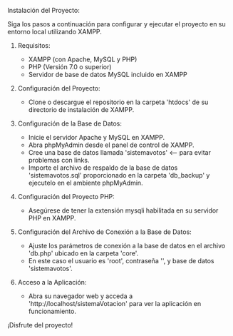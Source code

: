 Instalación del Proyecto:

Siga los pasos a continuación para configurar y ejecutar el proyecto en su entorno local utilizando XAMPP.

1. Requisitos:
   - XAMPP (con Apache, MySQL y PHP)
   - PHP (Versión 7.0 o superior)
   - Servidor de base de datos MySQL incluido en XAMPP

2. Configuración del Proyecto:
   - Clone o descargue el repositorio en la carpeta 'htdocs' de su directorio de instalación de XAMPP.

3. Configuración de la Base de Datos:
   - Inicie el servidor Apache y MySQL en XAMPP.
   - Abra phpMyAdmin desde el panel de control de XAMPP.
   - Cree una base de datos llamada 'sistemavotos' <-- para evitar problemas con links.
   - Importe el archivo de respaldo de la base de datos 'sistemavotos.sql' proporcionado en la carpeta 'db_backup' y ejecutelo en el ambiente phpMyAdmin.

4. Configuración del Proyecto PHP:
   - Asegúrese de tener la extensión mysqli habilitada en su servidor PHP en XAMPP.

5. Configuración del Archivo de Conexión a la Base de Datos:
   - Ajuste los parámetros de conexión a la base de datos en el archivo 'db.php' ubicado en la carpeta 'core'.
   - En este caso el usuario es 'root', contraseña '', y base de datos 'sistemavotos'.

6. Acceso a la Aplicación:
   - Abra su navegador web y acceda a 'http://localhost/sistemaVotacion' para ver la aplicación en funcionamiento.


¡Disfrute del proyecto!

